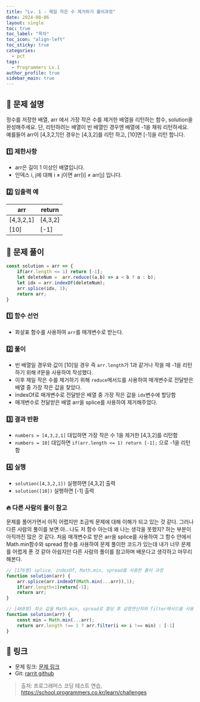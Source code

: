 ```yaml
---
title: "Lv. 1 - 제일 작은 수 제거하기 풀이과정"
date: 2024-08-06
layout: single
toc: true
toc_label: "목차"
toc_icon: "align-left"
toc_sticky: true
categories:
  - pct
tags:
  - Programmers Lv.1
author_profile: true
sidebar_main: true
---
```


## :ledger: 문제 설명

정수를 저장한 배열, arr 에서 가장 작은 수를 제거한 배열을 리턴하는 함수, solution을 완성해주세요. 단, 리턴하려는 배열이 빈 배열인 경우엔 배열에 -1을 채워 리턴하세요. 예를들어 arr이 [4,3,2,1]인 경우는 [4,3,2]를 리턴 하고, [10]면 [-1]을 리턴 합니다.

### :one: 제한사항

- arr은 길이 1 이상인 배열입니다.
- 인덱스 i, j에 대해 i ≠ j이면 arr[i] ≠ arr[j] 입니다.

### :two: 입출력 예

| arr              | return |
| ------------------ | ------ |
|[4,3,2,1] |	[4,3,2] |
[10] |	[-1] |


## :ledger: 문제 풀이

```javascript
const solution = arr => {
    if(arr.length <= 1) return [-1];
    let deleteNum =  arr.reduce((a,b) => a < b ? a : b);
    let idx = arr.indexOf(deleteNum);
    arr.splice(idx, 1);
    return arr;
}
```

### :one: 함수 선언

- 화살표 함수를 사용하여 `arr`를 매개변수로 받는다.

### :two: 풀이

- 빈 배열일 경우와 값이 [10]일 경우 즉 `arr.length`가 1과 같거나 작을 때 -1을 리턴하기 위해 if문을 사용하여 작성했다.
- 이후 제일 작은 수를 제거하기 위해 `reduce`메서드를 사용하여 매개변수로 전달받은 배열 중 가장 작은 값을 찾았다.
- indexOf로 매개변수로 전달받은 배열 중 가장 작은 값을 `idx`변수에 할당함 
- 매개변수로 전달받은 배열 arr을 splice를 사용하여 제거해주었다.

### :three: 결과 반환

- `numbers = [4,3,2,1]` 대입하면 가장 작은 수 1을 제거한 [4,3,2]를 리턴함
- `numbers = 10]` 대입하면 `if(arr.length <= 1) return [-1];` 으로 -1을 리턴함

### :four: 실행

- `solution([4,3,2,1])` 실행하면 [4,3,2] 출력
- `solution([10])` 실행하면 [-1] 출력

### :fire: 다른 사람의 풀이 참고
문제를 풀어가면서 아직 어렵지만 조금씩 문제에 대해 이해가 되고 있는 것 같다. 그러나 다른 사람의 풀이를 보면 아.. 나도 저 함수 아는데 왜 나는 생각을 못했지? 하는 부분이 아직까진 많은 것 같다. 처음 매개변수로 받은 arr을 splice를 사용하여 그 함수 안에서 Math.min함수와 spread 함수를 사용하여 문제 풀이한 코드가 있는데 내가 너무 문제를 어렵게 푼 것 같아 아쉽지만 다른 사람의 풀이를 참고하며 배운다고 생각하고 마무리해본다.

```javascript
// [176명] splice, indexOf, Math.min, spread를 사용한 풀이 과정
function solution(arr) {
    arr.splice(arr.indexOf(Math.min(...arr)),1);
    if(arr.length<1)return[-1];
    return arr;
}

// [460명] 최소 값을 Math.min, spread로 할당 후 삼항연산자와 filter메서드를 사용한 풀이 과정
function solution(arr) {
    const min = Math.min(...arr);
    return arr.length !== 1 ? arr.filter(i => i !== min) : [-1]
}

```

## :link: 링크

- 문제 링크: [문제 링크](https://school.programmers.co.kr/learn/courses/30/lessons/12935) 
- Git: [rarrit github](https://github.com/rarrit/programmers-coding-test/tree/main/%ED%94%84%EB%A1%9C%EA%B7%B8%EB%9E%98%EB%A8%B8%EC%8A%A4/1/12935.%E2%80%85%EC%A0%9C%EC%9D%BC%E2%80%85%EC%9E%91%EC%9D%80%E2%80%85%EC%88%98%E2%80%85%EC%A0%9C%EA%B1%B0%ED%95%98%EA%B8%B0)

> 출처: 프로그래머스 코딩 테스트 연습, https://school.programmers.co.kr/learn/challenges
